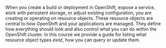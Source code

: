 When you create a build or deployment in OpenShift, expose a service, work with persistent storage, or adjust existing configuration, you are creating or operating on resource objects. These resource objects are central to how OpenShift and your applications are managed. They define how everything should look and also control what you can do within the OpenShift cluster. In this course we provide a guide for listing what resource object types exist, how you can query or update them.
